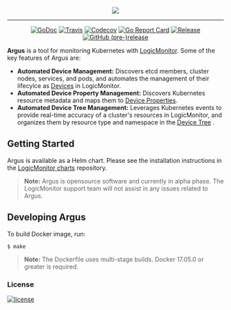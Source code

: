 <p align="center"><a href=""><img src="./logo.png"></a></p>

---

<p align="center">
  <a href="https://godoc.org/github.com/logicmonitor/k8s-argus"><img alt="GoDoc" src="http://img.shields.io/badge/godoc-reference-blue.svg?style=flat-square"></a>
  <a href="https://travis-ci.org/logicmonitor/k8s-argus"><img alt="Travis" src="https://img.shields.io/travis/logicmonitor/k8s-argus.svg?style=flat-square"></a>
  <a href="https://codecov.io/gh/logicmonitor/k8s-argus"><img alt="Codecov" src="https://img.shields.io/codecov/c/github/logicmonitor/k8s-argus.svg?style=flat-square"></a>
  <a href="https://goreportcard.com/report/github.com/logicmonitor/k8s-argus"><img alt="Go Report Card" src="https://goreportcard.com/badge/github.com/logicmonitor/k8s-argus?style=flat-square"></a>
  <a href="https://github.com/logicmonitor/k8s-argus/releases/latest"><img alt="Release" src="https://img.shields.io/github/release/logicmonitor/argus.svg?style=flat-square"></a>
  <a href="https://github.com/logicmonitor/k8s-argus/releases/latest"><img alt="GitHub (pre-)release" src="https://img.shields.io/github/release/logicmonitor/argus/all.svg?style=flat-square"></a>
</p>

**Argus** is a tool for monitoring Kubernetes with [LogicMonitor](https://www.logicmonitor.com). Some of the key features of Argus are:
-   **Automated Device Management:** Discovers etcd members, cluster nodes, services, and pods, and automates the management of their lifecylce as [Devices](https://www.logicmonitor.com/support/devices/) in LogicMonitor.
-   **Automated Device Property Management:** Discovers Kubernetes resource metadata and maps them to [Device Properties](https://www.logicmonitor.com/support/devices/adding-managing-devices/device-properties/).
-   **Automated Device Tree Management:** Leverages Kubernetes events to provide real-time accuracy of a cluster's resources in LogicMonitor, and organizes them by resource type and namespace in the [Device Tree](https://www.logicmonitor.com/support/devices/devices-page-overview/navigating-devices/) .

Getting Started
---------------
Argus is available as a Helm chart. Please see the installation instructions in the [LogicMonitor charts](https://github.com/logicmonitor/k8s-helm-charts/tree/master/argus) repository.
> **Note:** Argus is opensource software and currently in alpha phase. The LogicMonitor support team will not assist in any issues related to Argus.

Developing Argus
----------------
To build Docker image, run:
```
$ make
```
> **Note:** The Dockerfile uses multi-stage builds. Docker 17.05.0 or greater is required.

### License
[![license](https://img.shields.io/github/license/logicmonitor/k8s-argus.svg?style=flat-square)](https://github.com/logicmonitor/k8s-argus/blob/master/LICENSE)
